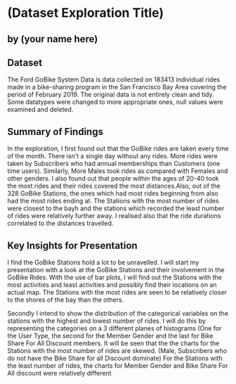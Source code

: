 # (Dataset Exploration Title)
## by (your name here)


## Dataset

The Ford GoBike System Data is data collected on 183413 individual rides made in a bike-sharing program in the 
San Francisco Bay Area covering the period of February 2019. The original data is not entirely clean and tidy. 
Some datatypes were changed to more appropriate ones, null values were examined and deleted.

## Summary of Findings

In the exploration, I first found out that the GoBike rides are taken every time of the month. There isn't a single day without any rides.
More rides were taken by Subscribers who had annual memberships than Customers (one time users). 
Similarly, More Males took rides as compared with Females and other genders. I also found out that people within the ages of 20-40 
took the most rides and their rides covered the most distances.Also, out of the 328 GoBike Stations, 
the ones which had most rides beginning from also had the most rides ending at. 
The Stations with the most number of rides were closest to the bayh and the stations which recorded the least number of rides were relatively further away.
I realised also that the ride durations correlated to the distances travelled.


## Key Insights for Presentation

I find the GoBike Stations hold a lot to be unravelled. I will start my presentation with a look at the GoBike Stations and their involvement in the GoBike Rides.
With the use of bar plots, I will find out the Stations with the most activities and least activities and possibly find their locations on an actual map.
The Stations with the most rides are seen to be relatively closer to the shores of the bay than the others.

Secondly I intend to show the distribution of the categorical variables on the stations with the highest and lowest number of rides.
I will do this by representing the categories on a 3 different planes of histograms (One for the User Type, the second for the Member Gender and
the last for Bike Share For All Discount members.
It will be seen that the the charts for the Stations with the most number of rides are skewed. (Male, Subscribers who do not have the Bike Share for all Discount dominate)
For the Stations with the least number of rides, the charts for Member Gender and Bike Share For All discount were relatively different

